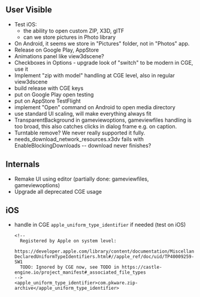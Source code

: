 ## User Visible

- Test iOS:
  - the ability to open custom ZIP, X3D, glTF
  - can we store pictures in Photo library
- On Android, it seems we store in "Pictures" folder, not in "Photos" app.
- Release on Google Play, AppStore
- Animations panel like view3dscene?
- Checkboxes in Options - upgrade look of "switch" to be modern in CGE, use it
- Implement "zip with model" handling at CGE level, also in regular view3dscene
- build release with CGE keys
- put on Google Play open testing
- put on AppStore TestFlight
- implement "Open" command on Android to open media directory
- use standard UI scaling, will make everything always fit
- TransparentBackground in gameviewoptions, gameviewfiles handling is too broad, this also catches clicks in dialog frame e.g. on caption.
- Turntable remove? We never really supported it fully.
- needs_download_network_resources.x3dv fails with EnableBlockingDownloads -- download never finishes?

## Internals

- Remake UI using editor (partially done: gameviewfiles, gameviewoptions)
- Upgrade all deprecated CGE usage

## iOS

- handle in CGE `apple_uniform_type_identifier` if needed (test on iOS)

      <!--
        Registered by Apple on system level:
        https://developer.apple.com/library/content/documentation/Miscellaneous/Reference/UTIRef/Articles/System-DeclaredUniformTypeIdentifiers.html#//apple_ref/doc/uid/TP40009259-SW1
        TODO: Ignored by CGE now, see TODO in https://castle-engine.io/project_manifest#_associated_file_types
      -->
      <apple_uniform_type_identifier>com.pkware.zip-archive</apple_uniform_type_identifier>
